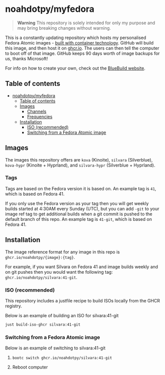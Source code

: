 # noahdotpy/myfedora

> **Warning** This repository is solely intended for only my purpose and may bring breaking changes without warning.

This is a constantly updating repository which hosts my personalised Fedora Atomic images - [built with container technology](https://containers.github.io/bootable/).
GitHub will build this image, and then host it on [ghcr.io](https://github.com/features/packages).
The users can then tell the computer to boot off of that image.
GitHub keeps 90 days worth of image backups for us, thanks Microsoft!

For info on how to create your own, check out the [BlueBuild website](https://blue-build.org).

## Table of contents

- [noahdotpy/myfedora](#noahdotpymyfedora)
  - [Table of contents](#table-of-contents)
  - [Images](#images)
    - [Channels](#channels)
    - [Frequencies](#frequencies)
  - [Installation](#installation)
    - [ISO (recommended)](#iso-recommended)
    - [Switching from a Fedora Atomic image](#switching-from-a-fedora-atomic-image)

## Images

The images this repository offers are `kova` (Kinoite), `silvara` (Silverblue),
`kova-hypr` (Kinoite + Hyprland), and `silvara-hypr` (Silverblue + Hyprland).

### Tags

Tags are based on the Fedora version it is based on. An example tag is `41`,
which is based on Fedora 41.

If you only use the Fedora version as your tag then you will get weekly builds
started at 4:30AM every Sunday (UTC), but you can add `-git` to your image ref
tag to get additional builds when a git commit is pushed to the default branch
of this repo. An example tag is `41-git`, which is based on Fedora 41.

## Installation

The image reference format for any image in this repo is `ghcr.io/noahdotpy/{image}:{tag}`.

For example, if you want Silvara on Fedora 41 and image builds weekly and on git
pushes then you would want the following tag:
`ghcr.io/noahdotpy/silvara:41-git`.

### ISO (recommended)

This repository includes a justfile recipe to build ISOs locally from the GHCR registry.

Below is an example of building an ISO for silvara:41-git

```bash
just build-iso-ghcr silvara:41-git
```

### Switching from a Fedora Atomic image

Below is an example of switching to silvara:41-git

1. `bootc switch ghcr.io/noahdotpy/silvara:41-git`

2. Reboot computer
